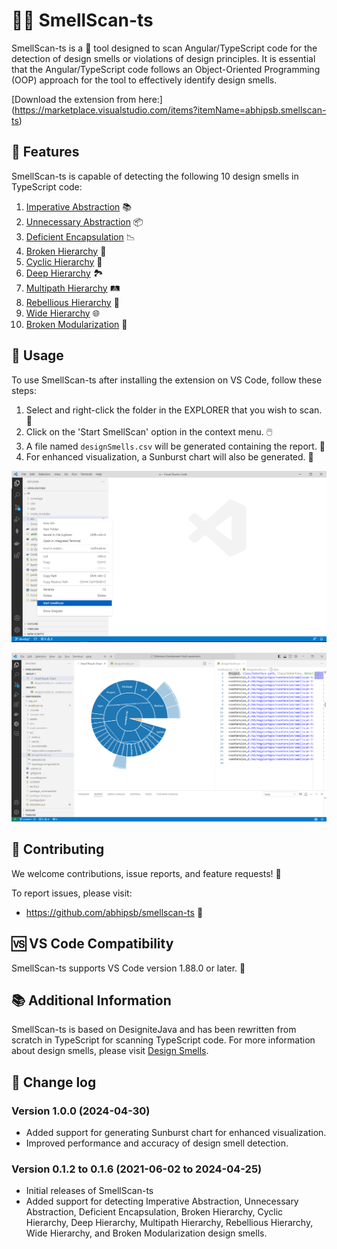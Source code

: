 # 🕵️‍♀️ SmellScan-ts

SmellScan-ts is a 🔧 tool designed to scan Angular/TypeScript code for the detection of design smells or violations of design principles. It is essential that the Angular/TypeScript code follows an Object-Oriented Programming (OOP) approach for the tool to effectively identify design smells.

[Download the extension from here:] (https://marketplace.visualstudio.com/items?itemName=abhipsb.smellscan-ts)

## 🌟 Features

SmellScan-ts is capable of detecting the following 10 design smells in TypeScript code:

1. [Imperative Abstraction](https://www.tusharma.in/smells/IA.html) 📚
2. [Unnecessary Abstraction](https://www.tusharma.in/smells/UA.html) 📦
3. [Deficient Encapsulation](https://www.tusharma.in/smells/DE.html) 📉
4. [Broken Hierarchy](https://www.tusharma.in/smells/BH.html) 🧩
5. [Cyclic Hierarchy](https://www.tusharma.in/smells/CH.html) 🔁
6. [Deep Hierarchy](https://www.tusharma.in/smells/DH.html) 🏞️
7. [Multipath Hierarchy](https://www.tusharma.in/smells/MH2.html) 🛤️
8. [Rebellious Hierarchy](https://www.tusharma.in/smells/RH.html) 🚧
9. [Wide Hierarchy](https://www.tusharma.in/smells/WH.html) 🌐
10. [Broken Modularization](https://www.tusharma.in/smells/BM.html) 🧱

## 🚀 Usage

To use SmellScan-ts after installing the extension on VS Code, follow these steps:

1. Select and right-click the folder in the EXPLORER that you wish to scan. 📂
2. Click on the 'Start SmellScan' option in the context menu. 🖱️
3. A file named `designSmells.csv` will be generated containing the report. 📄
4. For enhanced visualization, a Sunburst chart will also be generated. 🌅

![Open context menu](./assets/screen_1.png)

![Select Start SmellScan](./assets/screen_2.png)

## 🤝 Contributing

We welcome contributions, issue reports, and feature requests! 🎉

To report issues, please visit:
- https://github.com/abhipsb/smellscan-ts 🐞

## 🆚 VS Code Compatibility

SmellScan-ts supports VS Code version 1.88.0 or later. 🎯

## 📚 Additional Information

SmellScan-ts is based on DesigniteJava and has been rewritten from scratch in TypeScript for scanning TypeScript code. For more information about design smells, please visit [Design Smells](http://www.designsmells.com/).

## 🔄 Change log

### Version 1.0.0 (2024-04-30)
- Added support for generating Sunburst chart for enhanced visualization.
- Improved performance and accuracy of design smell detection.

### Version 0.1.2 to 0.1.6 (2021-06-02 to 2024-04-25)
- Initial releases of SmellScan-ts
- Added support for detecting Imperative Abstraction, Unnecessary Abstraction, Deficient Encapsulation, Broken Hierarchy, Cyclic Hierarchy, Deep Hierarchy, Multipath Hierarchy, Rebellious Hierarchy, Wide Hierarchy, and Broken Modularization design smells.
